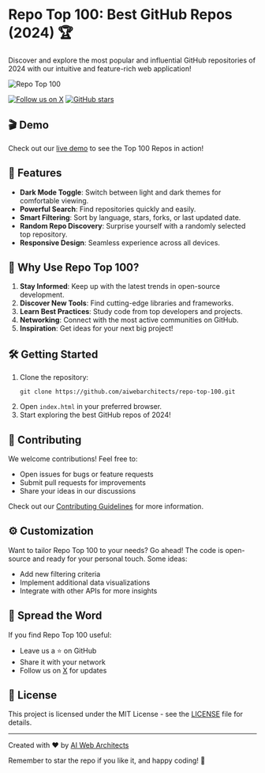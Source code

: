 # Repo Top 100: Best GitHub Repos (2024) 🏆

Discover and explore the most popular and influential GitHub repositories of 2024 with our intuitive and feature-rich web application!

![Repo Top 100](https://top-100-repos.on-fleek.app/Top-100-Best-GitHub-Repos.png)

[![Follow us on X](https://img.shields.io/twitter/follow/aiwebarchitects?style=social)](https://x.com/aiwebarchitects)
[![GitHub stars](https://img.shields.io/github/stars/aiwebarchitects/repo-top-100.svg?style=social&label=Star)](https://github.com/aiwebarchitects/repo-top-100)

## 🎬 Demo

Check out our [live demo](https://top-100-repos.on-fleek.app) to see the Top 100 Repos in action!

## 🌟 Features

- **Dark Mode Toggle**: Switch between light and dark themes for comfortable viewing.
- **Powerful Search**: Find repositories quickly and easily.
- **Smart Filtering**: Sort by language, stars, forks, or last updated date.
- **Random Repo Discovery**: Surprise yourself with a randomly selected top repository.
- **Responsive Design**: Seamless experience across all devices.

## 🚀 Why Use Repo Top 100?

1. **Stay Informed**: Keep up with the latest trends in open-source development.
2. **Discover New Tools**: Find cutting-edge libraries and frameworks.
3. **Learn Best Practices**: Study code from top developers and projects.
4. **Networking**: Connect with the most active communities on GitHub.
5. **Inspiration**: Get ideas for your next big project!

## 🛠️ Getting Started

1. Clone the repository:
   ```
   git clone https://github.com/aiwebarchitects/repo-top-100.git
   ```
2. Open `index.html` in your preferred browser.
3. Start exploring the best GitHub repos of 2024!

## 🤝 Contributing

We welcome contributions! Feel free to:

- Open issues for bugs or feature requests
- Submit pull requests for improvements
- Share your ideas in our discussions

Check out our [Contributing Guidelines](CONTRIBUTING.md) for more information.

## ⚙️ Customization

Want to tailor Repo Top 100 to your needs? Go ahead! The code is open-source and ready for your personal touch. Some ideas:

- Add new filtering criteria
- Implement additional data visualizations
- Integrate with other APIs for more insights

## 📣 Spread the Word

If you find Repo Top 100 useful:

- Leave us a ⭐ on GitHub
- Share it with your network
- Follow us on [X](https://x.com/aiwebarchitects) for updates

## 📄 License

This project is licensed under the MIT License - see the [LICENSE](LICENSE) file for details.

---

Created with ❤️ by [AI Web Architects](https://github.com/aiwebarchitects)

Remember to star the repo if you like it, and happy coding! 🚀
